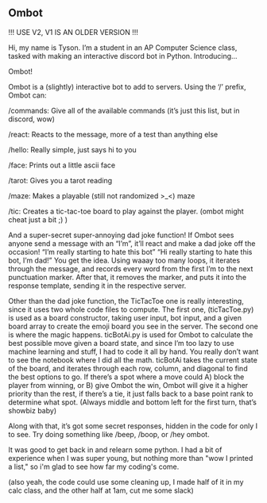 ## Ombot

!!! USE V2, V1 IS AN OLDER VERSION !!!

Hi, my name is Tyson. I’m a student in an AP Computer Science class, tasked with making an interactive discord bot in Python. Introducing...

Ombot!

Ombot is a (slightly) interactive bot to add to servers. Using the ‘/’ prefix, Ombot can:

/commands: Give all of the available commands (it’s just this list, but in discord, wow)

/react: Reacts to the message, more of a test than anything else

/hello: Really simple, just says hi to you

/face: Prints out a little ascii face

/tarot: Gives you a tarot reading

/maze: Makes a playable (still not randomized >_<) maze

/tic: Creates a tic-tac-toe board to play against the player. (ombot might cheat just a bit ;) )

And a super-secret super-annoying dad joke function!
If Ombot sees anyone send a message with an “I’m”, it’ll react and make a dad joke off the occasion! “I’m really starting to hate this bot” “Hi really starting to hate this bot, I’m dad!”
You get the idea.
Using waaay too many loops, it iterates through the message, and records every word from the first I’m to the next punctuation marker. After that, it removes the marker, and puts it into the response template, sending it in the respective server.

Other than the dad joke function, the TicTacToe one is really interesting, since it uses two whole code files to compute. The first one, (ticTacToe.py) is used as a board constructor, taking user input, bot input, and a given board array to create the emoji board you see in the server. The second one is where the magic happens. ticBotAi.py is used for Ombot to calculate the best possible move given a board state, and since I’m too lazy to use machine learning and stuff, I had to code it all by hand.
You really don’t want to see the notebook where I did all the math.
ticBotAi takes the current state of the board, and iterates through each row, column, and diagonal to find the best options to go. If there’s a spot where a move could A) block the player from winning, or B) give Ombot the win, Ombot will give it a higher priority than the rest, if there’s a tie, it just falls back to a base point rank to determine what spot. (Always middle and bottom left for the first turn, that’s showbiz baby)

Along with that, it’s got some secret responses, hidden in the code for only I to see. Try doing something like /beep, /boop, or /hey ombot.

It was good to get back in and relearn some python. I had a bit of experience when I was super young, but nothing more than "wow I printed a list," so i'm glad to see how far my coding's come.

(also yeah, the code could use some cleaning up, I made half of it in my calc class, and the other half at 1am, cut me some slack)
